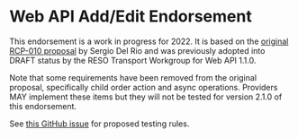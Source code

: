 # Web API Add/Edit Endorsement

This endorsement is a work in progress for 2022. It is based on the [original RCP-010 proposal](https://github.com/RESOStandards/reso-transport-specifications/files/8412594/RESOWebAPIRCP-RCP-WEBAPI-010AddFunctionalitytoWebAPISpecification-040422-1917.pdf)
by Sergio Del Rio and was previously adopted into DRAFT status by the RESO Transport Workgroup for Web API 1.1.0.

Note that some requirements have been removed from the original proposal, specifically child order action and async operations. 
Providers MAY implement these items but they will not be tested for version 2.1.0 of this endorsement. 

See [this GitHub issue](https://github.com/RESOStandards/web-api-commander/discussions/64) for proposed testing rules.

